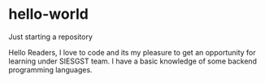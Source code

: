 # hello-world
Just  starting a repository


Hello Readers,
I love to code and its my pleasure to get an opportunity for learning under SIESGST team.
I have a basic knowledge of some backend programming languages.
